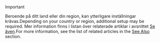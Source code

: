 > [!IMPORTANT]
> <span data-ttu-id="026bd-101">Beroende på ditt land eller din region, kan ytterligare inställningar krävas.</span><span class="sxs-lookup"><span data-stu-id="026bd-101">Depending on your country or region, additional setup may be required.</span></span> <span data-ttu-id="026bd-102">Mer information finns i listan över relaterade artiklar i avsnittet [Se även](#see-also).</span><span class="sxs-lookup"><span data-stu-id="026bd-102">For more information, see the list of related articles in the [See Also](#see-also) section.</span></span>  